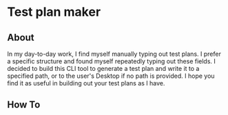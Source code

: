 # Test plan maker

## About
In my day-to-day work, I find myself manually typing out test plans. I prefer a specific structure and found myself repeatedly typing out these fields. I decided to build this CLI tool to generate a test plan and write it to a specified path, or to the user's Desktop if no path is provided. I hope you find it as useful in building out your test plans as I have.

## How To
